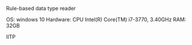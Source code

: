 Rule-based data type reader

OS: windows 10
Hardware: CPU Intel(R) Core(TM) i7-3770, 3.40GHz
RAM: 32GB

IITP

